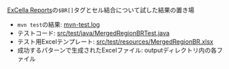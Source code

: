 [ExCella Reports](https://github.com/excella-core/excella-reports)の`$BR[]`タグとセル結合について試した結果の置き場

- `mvn test`の結果: [mvn-test.log](./mvn-test.log)
- テストコード: [src/test/java/MergedRegionBRTest.java](./src/test/java/MergedRegionBRTest.java)
- テスト用Excelテンプレート: [src/test/resources/MergedRegionBR.xlsx](./src/test/resources/MergedRegionBR.xlsx)
- 成功するパターンで生成されたExcelファイル: outputディレクトリ内の各ファイル

